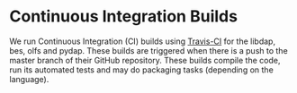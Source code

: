 # Continuous Integration Builds

We run Continuous Integration (CI) builds using 
[Travis-CI](https://travis-ci.org/OPENDAP/) for the libdap, bes, olfs and pydap.
These builds are triggered when there is a push to the master branch of their GitHub repository.
These builds compile the code, run its automated tests and may do packaging tasks
(depending on the language).
